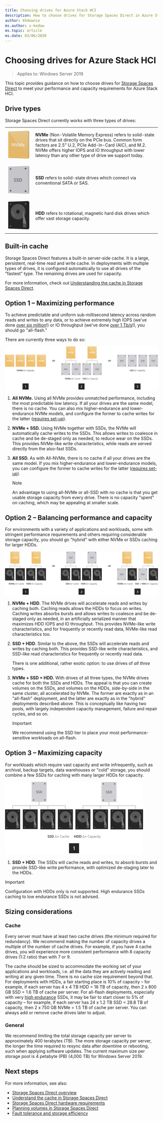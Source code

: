 ```yaml
---
title: Choosing drives for Azure Stack HCI
description: How to choose drives for Storage Spaces Direct in Azure Stack HCI.
author: khdownie
ms.author: v-kedow
ms.topic: article
ms.date: 03/06/2020
---
```


# Choosing drives for Azure Stack HCI

>Applies to: Windows Server 2019

This topic provides guidance on how to choose drives for [Storage Spaces Direct](/windows-server/storage/storage-spaces/storage-spaces-direct-overview) to meet your performance and capacity requirements for Azure Stack HCI.

## Drive types

Storage Spaces Direct currently works with three types of drives:

<table>
    <tr style="border: 0;">
        <td style="padding: 10px; border: 0; width:70px">
            <img src="media/choosing-drives/NVMe-100px.png">
        </td>
        <td style="padding: 10px; border: 0;" valign="middle">
            <b>NVMe</b> (Non-Volatile Memory Express) refers to solid-state drives that sit directly on the PCIe bus. Common form factors are 2.5" U.2, PCIe Add-In-Card (AIC), and M.2. NVMe offers higher IOPS and IO throughput with lower latency than any other type of drive we support today.
        </td>
    </tr>
    <tr style="border: 0;">
        <td style="padding: 10px; border: 0; width:70px" >
            <img src="media/choosing-drives/SSD-100px.png">
        </td>
        <td style="padding: 10px; border: 0;" valign="middle">
            <b>SSD</b> refers to solid-state drives which connect via conventional SATA or SAS.
        </td>
    </tr>
    <tr style="border: 0;">
        <td style="padding: 10px; border: 0; width:70px">
            <img src="media/choosing-drives/HDD-100px.png">
        </td>
        <td style="padding: 10px; border: 0;" valign="middle">
            <b>HDD</b> refers to rotational, magnetic hard disk drives which offer vast storage capacity.
        </td>
    </tr>
</table>

## Built-in cache

Storage Spaces Direct features a built-in server-side cache. It is a large, persistent, real-time read and write cache. In deployments with multiple types of drives, it is configured automatically to use all drives of the "fastest" type. The remaining drives are used for capacity.

For more information, check out [Understanding the cache in Storage Spaces Direct](/windows-server/storage/storage-spaces/understand-the-cache).

## Option 1 – Maximizing performance

To achieve predictable and uniform sub-millisecond latency across random reads and writes to any data, or to achieve extremely high IOPS (we've done [over six million](https://www.youtube.com/watch?v=0LviCzsudGY&t=28m)!) or IO throughput (we've done [over 1 Tb/s](https://www.youtube.com/watch?v=-LK2ViRGbWs&t=16m50s)!), you should go "all-flash."

There are currently three ways to do so:

![All-Flash-Deployment-Possibilities](media/choosing-drives/All-Flash-Deployment-Possibilities.png)

1. **All NVMe.** Using all NVMe provides unmatched performance, including the most predictable low latency. If all your drives are the same model, there is no cache. You can also mix higher-endurance and lower-endurance NVMe models, and configure the former to cache writes for the latter ([requires set-up](/windows-server/storage/storage-spaces/understand-the-cache#manual-configuration)).

2. **NVMe + SSD.** Using NVMe together with SSDs, the NVMe will automatically cache writes to the SSDs. This allows writes to coalesce in cache and be de-staged only as needed, to reduce wear on the SSDs. This provides NVMe-like write characteristics, while reads are served directly from the also-fast SSDs.

3. **All SSD.** As with All-NVMe, there is no cache if all your drives are the same model. If you mix higher-endurance and lower-endurance models, you can configure the former to cache writes for the latter ([requires set-up](/windows-server/storage/storage-spaces/understand-the-cache.md#manual-configuration)).

   >[!NOTE]
   > An advantage to using all-NVMe or all-SSD with no cache is that you get usable storage capacity from every drive. There is no capacity "spent" on caching, which may be appealing at smaller scale.

## Option 2 – Balancing performance and capacity

For environments with a variety of applications and workloads, some with stringent performance requirements and others requiring considerable storage capacity, you should go "hybrid" with either NVMe or SSDs caching for larger HDDs.

![Hybrid-Deployment-Possibilities](media/choosing-drives/Hybrid-Deployment-Possibilities.png)

1. **NVMe + HDD**. The NVMe drives will accelerate reads and writes by caching both. Caching reads allows the HDDs to focus on writes. Caching writes absorbs bursts and allows writes to coalesce and be de-staged only as needed, in an artificially serialized manner that maximizes HDD IOPS and IO throughput. This provides NVMe-like write characteristics, and for frequently or recently read data, NVMe-like read characteristics too.

2. **SSD + HDD**. Similar to the above, the SSDs will accelerate reads and writes by caching both. This provides SSD-like write characteristics, and SSD-like read characteristics for frequently or recently read data.

    There is one additional, rather exotic option: to use drives of *all three* types.

3. **NVMe + SSD + HDD.** With drives of all three types, the NVMe drives cache for both the SSDs and HDDs. The appeal is that you can create volumes on the SSDs, and volumes on the HDDs, side-by-side in the same cluster, all accelerated by NVMe. The former are exactly as in an "all-flash" deployment, and the latter are exactly as in the "hybrid" deployments described above. This is conceptually like having two pools, with largely independent capacity management, failure and repair cycles, and so on.

   >[!IMPORTANT]
   > We recommend using the SSD tier to place your most performance-sensitive workloads on all-flash.

## Option 3 – Maximizing capacity

For workloads which require vast capacity and write infrequently, such as archival, backup targets, data warehouses or "cold" storage, you should combine a few SSDs for caching with many larger HDDs for capacity.

![Deployment options for maximizing capacity](media/choosing-drives/maximizing-capacity.png)

1. **SSD + HDD**. The SSDs will cache reads and writes, to absorb bursts and provide SSD-like write performance, with optimized de-staging later to the HDDs.

>[!IMPORTANT]
>Configuration with HDDs only is not supported. High endurance SSDs caching to low endurance SSDs is not advised.

## Sizing considerations

### Cache

Every server must have at least two cache drives (the minimum required for redundancy). We recommend making the number of capacity drives a multiple of the number of cache drives. For example, if you have 4 cache drives, you will experience more consistent performance with 8 capacity drives (1:2 ratio) than with 7 or 9.

The cache should be sized to accommodate the working set of your applications and workloads, i.e. all the data they are actively reading and writing at any given time. There is no cache size requirement beyond that. For deployments with HDDs, a fair starting place is 10% of capacity – for example, if each server has 4 x 4 TB HDD = 16 TB of capacity, then 2 x 800 GB SSD = 1.6 TB of cache per server. For all-flash deployments, especially with very [high endurance](https://blogs.technet.microsoft.com/filecab/2017/08/11/understanding-dwpd-tbw/) SSDs, it may be fair to start closer to 5% of capacity – for example, if each server has 24 x 1.2 TB SSD = 28.8 TB of capacity, then 2 x 750 GB NVMe = 1.5 TB of cache per server. You can always add or remove cache drives later to adjust.

### General

We recommend limiting the total storage capacity per server to approximately 400 terabytes (TB). The more storage capacity per server, the longer the time required to resync data after downtime or rebooting, such when applying software updates. The current maximum size per storage pool is 4 petabyte (PB) (4,000 TB) for Windows Server 2019.

## Next steps

For more information, see also:

- [Storage Spaces Direct overview](/windows-server/storage/storage-spaces/storage-spaces-direct-overview)
- [Understand the cache in Storage Spaces Direct](/windows-server/storage/storage-spaces/understand-the-cache)
- [Storage Spaces Direct hardware requirements](/windows-server/storage/storage-spaces/storage-spaces-direct-hardware-requirements)
- [Planning volumes in Storage Spaces Direct](plan-volumes.md)
- [Fault tolerance and storage efficiency](/windows-server/storage/storage-spaces/storage-spaces-fault-tolerance)